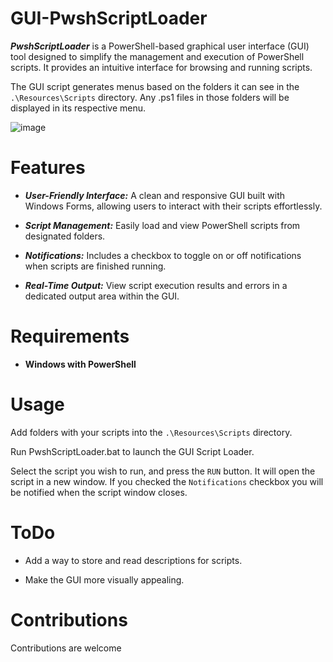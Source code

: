 # GUI-PwshScriptLoader 

***PwshScriptLoader*** is a PowerShell-based graphical user interface (GUI) tool designed to simplify the management and execution of PowerShell scripts.
It provides an intuitive interface for browsing and running scripts.

The GUI script generates menus based on the folders it can see in the `.\Resources\Scripts` directory. Any .ps1 files in those folders will be displayed in its respective menu.

![image](https://github.com/user-attachments/assets/b249b2ba-c069-47d0-8784-9f8b4f7b70f2)



# Features
* ***User-Friendly Interface:*** A clean and responsive GUI built with Windows Forms, allowing users to interact with their scripts effortlessly.
  
* ***Script Management:*** Easily load and view PowerShell scripts from designated folders.

* ***Notifications:*** Includes a checkbox to toggle on or off notifications when scripts are finished running.
  
* ***Real-Time Output:*** View script execution results and errors in a dedicated output area within the GUI.
# Requirements
* **Windows with PowerShell**

# Usage
Add folders with your scripts into the `.\Resources\Scripts` directory.

Run PwshScriptLoader.bat to launch the GUI Script Loader.

Select the script you wish to run, and press the `RUN` button. It will open the script in a new window. If you checked the `Notifications` checkbox you will be notified when the script window closes.

# ToDo
* Add a way to store and read descriptions for scripts.

* Make the GUI more visually appealing.

# Contributions
Contributions are welcome
